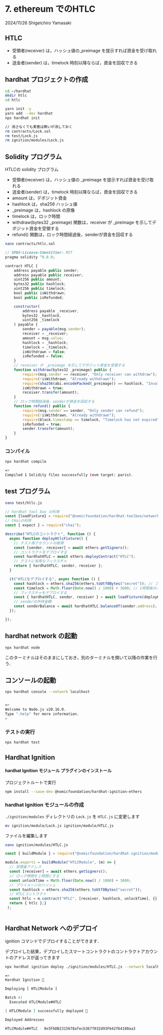 # 7. ethereum でのHTLC

2024/11/26
Shigeichiro Yamasaki

## HTLC

* 受領者(receiver) は，ハッシュ値の_preimage を提示すれば資金を受け取れる
* 送金者(sender) は，timelock 時刻以降ならば，資金を回収できる

## hardhat プロジェクトの作成

```bash
cd ~/hardhat
mkdir htlc
cd htlc
```

```bash
yarn init -y
yarn add --dev hardhat
npx hardhat init

// 消さなくても実害は無いが消しておく
rm contracts/Lock.sol
rm test/Lock.js
rm ignition/modules/Lock.js
```

## Solidity プログラム

HTLCの solidity プログラム

* 受領者(receiver) は，ハッシュ値の _preimage を提示すれば資金を受け取れる
* 送金者(sender) は，timelock 時刻以降ならば，資金を回収できる
* amount は，デポジット資金
* hashlock は，sha256 ハッシュ値
* _preimage は，hashlock の原像
* timelock は，ロック時間
* withdraw(bytes32 _preimage) 関数は，receiver が _preimage を示してデポジット資金を受領する
* refund() 関数は，ロック時間経過後，senderが資金を回収する

```bash
nano contracts/htlc.sol
```

```js
// SPDX-License-Identifier: MIT
pragma solidity ^0.8.0;

contract HTLC {
    address payable public sender;
    address payable public receiver;
    uint256 public amount;
    bytes32 public hashlock;
    uint256 public timelock;
    bool public isWithdrawn;
    bool public isRefunded;

    constructor(
        address payable _receiver,
        bytes32 _hashlock,
        uint256 _timelock
    ) payable {
        sender = payable(msg.sender);
        receiver = _receiver;
        amount = msg.value;
        hashlock = _hashlock;
        timelock = _timelock;
        isWithdrawn = false;
        isRefunded = false;
    }
    // receiver が _preimage を示してデポジット資金を受領する
    function withdraw(bytes32 _preimage) public {
        require(msg.sender == receiver, "Only receiver can withdraw");
        require(!isWithdrawn, "Already withdrawn");
        require(sha256(abi.encodePacked(_preimage)) == hashlock, "Invalid preimage");
        isWithdrawn = true;
        receiver.transfer(amount);
    }
    // ロック時間経過後，senderが資金を回収する
    function refund() public {
        require(msg.sender == sender, "Only sender can refund");
        require(!isWithdrawn, "Already withdrawn");
        require(block.timestamp >= timelock, "Timelock has not expired");
        isRefunded = true;
        sender.transfer(amount);
    }
}
```

###  コンパイル

```bash
npx hardhat compile

=>
Compiled 1 Solidity files successfully (evm target: paris).
```

## test プログラム

```bash
nano test/htlc.js
```

```js
// hardhat tool box の利用
const {loadFixture} = require("@nomicfoundation/hardhat-toolbox/network-helpers");
// CHaiの利用
const { expect } = require("chai");

describe("HTLCのコントラクト", function () {
  async function deployHtlcFixture() {
    // テスト用アカウントの取得
    const [sender, receiver] = await ethers.getSigners();
    // コントラクトをデプロイする
    const hardhatHTLC = await ethers.deployContract("HTLC");
    // テストに有用なフィクスチャ
    return { hardhatHTLC, sender, receiver };
  }

  it("HTLCをデプロイする", async function () {
    const hashlock = ethers.sha256(ethers.toUtf8Bytes("secret")); // プレイメージのハッシュ
    const timelock = Math.floor(Date.now() / 1000) + 3600; // 1時間後のタイムロック
    // フィクスチャをデプロイする
    const { hardhatHTLC, sender, receiver } = await loadFixture(deployHtlcFixture);
    // senderの所持金額
    const senderBalance = await hardhatHTLC.balanceOf(sender.address);
  });

});
```

## hardhat network の起動

```bash
npx hardhat node
```

このターミナルはそのままにしておき，別のターミナルを開いて以降の作業を行う．

## コンソールの起動

```bash
npx hardhat console --network localhost 


=>
Welcome to Node.js v20.16.0.
Type ".help" for more information.
> 
```


### テストの実行

```bash
npx hardhat test 
```


## Hardhat Ignition

#### hardhat Ignition モジュール プラグインのインストール

プロジェクトルートで実行

```bash
npm install --save-dev @nomicfoundation/hardhat-ignition-ethers
```

### hardhat Ignition モジュールの作成

`./ignition/modules` ディレクトリの `Lock.js` を `HTLC.js` に変更します

```bash
mv ignition/module/Lock.js ignition/module/HTLC.js
```

ファイルを編集します

```bash
nano ignition/modules/HTLC.js
```

```js
const { buildModule } = require("@nomicfoundation/hardhat-ignition/modules");

module.exports = buildModule("HTLCModule", (m) => {
  // 受領者アドレス
  const [receiver] = await ethers.getSigners();
  // ロック時間を１時間にする
  const unlockTime = Math.floor(Date.now() / 1000) + 3600;
  // プリイメージのハッシュ
  const hashlock = ethers.sha256(ethers.toUtf8Bytes("secret"));
  // HTLCコントラクト
  const htlc = m.contract("HTLC", [receiver, hashlock, unlockTime], {});
  return { htlc };}
 );



```

##  Hardhat Network へのデプロイ

ignition コマンドでデプロイすることができます．

デプロイした結果，デプロイしたスマートコントラクトのコントラクトアカウントのアドレスが返ってきます

```bash
npx hardhat ignition deploy ./ignition/modules/HTLC.js --network localhost

=>
Hardhat Ignition 🚀

Deploying [ HTLCModule ]

Batch #1
  Executed HTLCModule#HTLC

[ HTLCModule ] successfully deployed 🚀

Deployed Addresses

HTLCModule#HTLC - 0x5FbDB2315678afecb367f032d93F642f64180aa3

```


